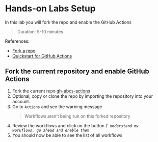 # Hands-on Labs Setup
In this lab you will fork the repo and enable the GitHub Actions
> Duration: 5-10 minutes

References:
- [Fork a repo](https://docs.github.com/en/get-started/quickstart/fork-a-repo)
- [Quickstart for GitHub Actions](https://docs.github.com/en/actions/quickstart)

## Fork the current repository and enable GitHub Actions

1. Fork the current repo [gh-abcs-actions](https://github.com/githubabcs/gh-abcs-actions)
2. Optional, copy or clone the repo by importing the repository into your account.
3. Go to `Actions` and see the warning message
    > Workflows aren’t being run on this forked repository
4. Review the workflows and click on the button _`I understand my workflows, go ahead and enable them`_
5. You should now be able to see the list of all workflows 
